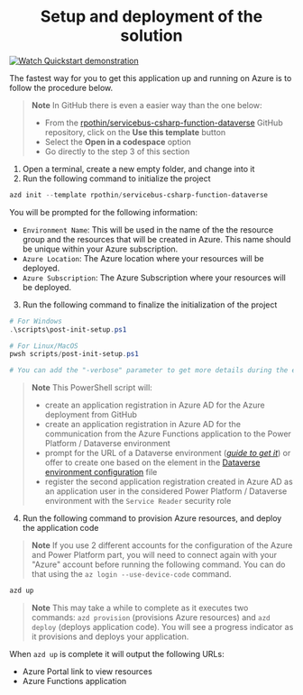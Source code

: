 <p align="center">
    <h1 align="center">
        Setup and deployment of the solution
    </h1>
</p>

[![Watch Quickstart demonstration](https://i3.ytimg.com/vi/rcVtA19GyeU/maxresdefault.jpg)](https://youtu.be/rcVtA19GyeU)

The fastest way for you to get this application up and running on Azure is to follow the procedure below.

> **Note**
> In GitHub there is even a easier way than the one below:
> - From the [rpothin/servicebus-csharp-function-dataverse](https://github.com/rpothin/servicebus-csharp-function-dataverse) GitHub repository, click on the **Use this template** button
> - Select the **Open in a codespace** option
> - Go directly to the step 3 of this section

1. Open a terminal, create a new empty folder, and change into it
2. Run the following command to initialize the project

```powershell
azd init --template rpothin/servicebus-csharp-function-dataverse
```

You will be prompted for the following information:

- `Environment Name`: This will be used in the name of the the resource group and the resources that will be created in Azure. This name should be unique within your Azure subscription.
- `Azure Location`: The Azure location where your resources will be deployed.
- `Azure Subscription`: The Azure Subscription where your resources will be deployed.

3. Run the following command to finalize the initialization of the project

```powershell
# For Windows
.\scripts\post-init-setup.ps1

# For Linux/MacOS
pwsh scripts/post-init-setup.ps1

# You can add the "-verbose" parameter to get more details during the execution
```

> **Note**
> This PowerShell script will:
> - create an application registration in Azure AD for the Azure deployment from GitHub
> - create an application registration in Azure AD for the communication from the Azure Functions application to the Power Platform / Dataverse environment
> - prompt for the URL of a Dataverse environment (*[guide to get it](./A3-GetDataverseEnvironmentUrl.md)*) or offer to create one based on the element in the [Dataverse environment configuration](./.dataverse/environment-configuration.json) file
> - register the second application registration created in Azure AD as an application user in the considered Power Platform / Dataverse environment with the `Service Reader` security role

4. Run the following command to provision Azure resources, and deploy the application code

> **Note**
> If you use 2 different accounts for the configuration of the Azure and Power Platform part, you will need to connect again with your "Azure" account before running the following command. You can do that using the `az login --use-device-code` command.

```powershell
azd up
```

> **Note**
> This may take a while to complete as it executes two commands: `azd provision` (provisions Azure resources) and `azd deploy` (deploys application code). You will see a progress indicator as it provisions and deploys your application.

When `azd up` is complete it will output the following URLs:

- Azure Portal link to view resources
- Azure Functions application